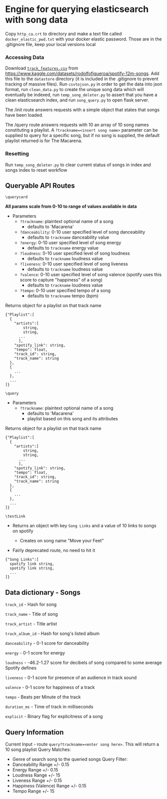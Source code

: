 # Engine for querying elasticsearch with song data

Copy `http_ca.crt` to directory and make a text file called `docker_elastic_pwd.txt` with your docker elastic password.
Those are in the .gitignore file, keep your local versions local

### Accessing Data

Download [`track_features.csv`](https://www.kaggle.com/datasets/rodolfofigueroa/spotify-12m-songs) from https://www.kaggle.com/datasets/rodolfofigueroa/spotify-12m-songs. Add this file to the `datastore` directory (it is included in the .gitignore to prevent tracking of massive files). Run `csvtojson.py` in order to get the data into json format, run `clean_data.py` to create the unique song data which will eventually be indexed, run `temp_song_deleter.py` to assert that you have a clean elasticsearch index, and run `song_query.py` to open flask server.

The /init route answers requests with a simple object that states that songs have been loaded.

The /query route answers requests with 10 an array of 10 song names constituting a playlist. A `?trackname=<insert song name>` parameter can be supplied to query for a specific song, but if no song is supplied, the default playlist returned is for The Macarena.

### Resetting

Run `temp_song_deleter.py` to clear current status of songs in index and songs index to reset workflow

## Queryable API Routes

`\querycard`

**All params scale from 0-10 to range of values available in data**
- Parameters 
  - `?trackname`: plaintext optional name of a song
    - defaults to 'Macarena'
  - `?danceability`: 0-10 user specified level of song danceability
    - defaults to `trackname` danceability value
  - `?energy`: 0-10 user specified level of song energy
    - defaults to `trackname` energy value
  - `?loudness`: 0-10 user specified level of song loudness
    - defaults to `trackname` loudness value
  - `?liveness`: 0-10 user specified level of song liveness
    - defaults to `trackname` loudness value
  - `?valence`: 0-10 user specified level of song valence (spotify uses this score to capture "happiness" of a song)
    - defaults to `trackname` loudness value
  - `?tempo`: 0-10 user specified tempo of a song
    - defaults to `trackname` tempo (bpm)

Returns object for a playlist on that track name

```
{"Playlist":[
  {
    "artists":[
        string,
        string,
      ...
      ],
    "spotify_link": string,
    "tempo": float,
    "track_id": string,
    "track_name": string
  },
  {
    ...
  },
  ...
]}
```

`\query`

- Parameters
  - `?trackname`: plaintext optional name of a song 
    - defaults to 'Macarena'
    - playlist based on this song and its attributes

Returns object for a playlist on that track name

```
{"Playlist":[
  {
    "artists":[
        string,
        string,
      ...
      ],
    "spotify_link": string,
    "tempo": float,
    "track_id": string,
    "track_name": string
  },
  {
    ...
  },
  ...
]}
```

`\testLink`

- Returns an object with key `Song Links` and a value of 10 links to songs on spotify
  - Creates on song name "Move your Feet"

- Fairly deprecated route, no need to hit it

```
{"Song Links":[
  spotify link string,
  spotify link string,
  ...
]}
```

## Data dictionary - Songs
`track_id` - Hash for song

`track_name` - Title of song

`track_artist` - Title artist

`track_album_id` - Hash for song's listed album

`danceability` - 0-1 score for danceability 

`energy` - 0-1 score for energy

`loudness` - -46.2-1.27 score for decibels of song compared to some average Spotify defines

`liveness` - 0-1 score for presence of an audience in track sound

`valence` - 0-1 score for happiness of a track

`tempo` - Beats per Minute of the track

`duration_ms` - Time of track in milliseconds

`explicit` - Binary flag for explicitness of a song

## Query Information
Current Input - route `query?trackname=<enter song here>`. This will return a 10 song playlist 
Query Matches:
  - Genre of search song to the queried songs
Query Filter:
  - Danceability Range +/- 0.15
  - Energy Range +/- 0.15
  - Loudness Range +/- 15
  - Liveness Range +/- 0.15
  - Happiness (Valence) Range +/- 0.15
  - Tempo Range +/- 15

